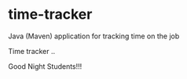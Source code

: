 # time-tracker
Java (Maven) application for tracking time on the job

Time tracker ..

Good Night Students!!!
